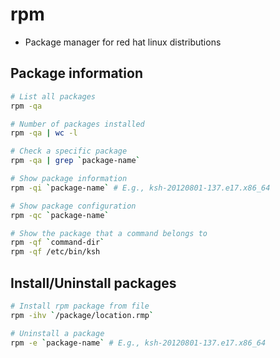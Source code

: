 # rpm

- Package manager for red hat linux distributions

## Package information

```sh
# List all packages
rpm -qa

# Number of packages installed
rpm -qa | wc -l

# Check a specific package
rpm -qa | grep `package-name`

# Show package information
rpm -qi `package-name` # E.g., ksh-20120801-137.e17.x86_64

# Show package configuration
rpm -qc `package-name`

# Show the package that a command belongs to
rpm -qf `command-dir`
rpm -qf /etc/bin/ksh
```

## Install/Uninstall packages

```sh
# Install rpm package from file
rpm -ihv `/package/location.rmp`

# Uninstall a package
rpm -e `package-name` # E.g., ksh-20120801-137.e17.x86_64
```
